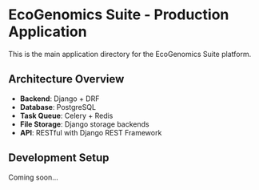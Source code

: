 # EcoGenomics Suite - Production Application

This is the main application directory for the EcoGenomics Suite platform.

## Architecture Overview

- **Backend**: Django + DRF
- **Database**: PostgreSQL 
- **Task Queue**: Celery + Redis
- **File Storage**: Django storage backends
- **API**: RESTful with Django REST Framework

## Development Setup

Coming soon...